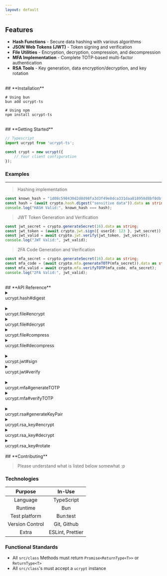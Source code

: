 ```yaml
---
layout: default
---
```



## **Features**

- **Hash Functions** - Secure data hashing with various algorithms
- **JSON Web Tokens (JWT)** - Token signing and verification
- **File Utilities** - Encryption, decryption, compression, and decompression
- **MFA Implementation** - Complete TOTP-based multi-factor authentication
- **RSA Tools** - Key generation, data encryption/decryption, and key rotation

<br>
## **Installation**

```shell
# Using bun
bun add ucrypt-ts

# Using npm
npm install ucrypt-ts
```

<br>
## **Getting Started**

```ts
// Typescript 
import ucrypt from 'ucrypt-ts';

const crypt = new ucrypt({
    // Your client configuration
});
```

### **Examples**

---

> Hashing implementation

```ts
const known_hash = "1d08c598430d2d8d98fa3d3f49e8dca331daa818958d8bf0dbfa2aa384d8a7fd";
const hash = (await crypto.hash.digest("sensitive data")).data as string;
console.log("HASH Valid:", known_hash === hash);
```


> JWT Token Generation and Verification

```ts
const jwt_secret = crypto.generateSecret(16).data as string;
const jwt_token = (await crypto.jwt.sign({ userId: 123 }, jwt_secret)).data as string;
const jwt_valid = await crypto.jwt.verify(jwt_token, jwt_secret);
console.log("JWT Valid:", jwt_valid);
```


> 2FA Code Generation and Verification

```ts
const mfa_secret = crypto.generateSecret(16).data as string;
const mfa_code = (await crypto.mfa.generateTOTP(mfa_secret)).data as string;
const mfa_valid = await crypto.mfa.verifyTOTP(mfa_code, mfa_secret);
console.log("2FA Valid:", jwt_valid);
```

<br>
## **API Reference**

<details>
<summary><div class="apiref"> ucrypt.hash#digest</div></summary>

<div markdown="1"> 
> <br>
> **Description:** Hash a piece of data.
> 
> **Parameters:**
> - `data` ( *string* ): The data to hash.
> 
> **Returns:**  
> - `hash` ( *string* ): The hash string.
</div>
</details>

<br>

<details>
<summary><div class="apiref"> ucrypt.file#encrypt</div></summary>

<div markdown="1"> 
> <br>
> **Description:** Encrypt a file's data.
> 
> **Parameters:**
> - `data` ( *ArrayBuffer* ): The file data's ArrayBuffer to encrypt.
> - `key` ( *string* ): The secret used for encryption.
> 
> **Returns:**  
> - `encrypted_data` ( *Uint8Array* ): The resulting encrypted data.
</div>
</details>

<details>
<summary><div class="apiref"> ucrypt.file#decrypt</div></summary>

<div markdown="1"> 
> <br>
> **Description:** Decrypt a file's data.
> 
> **Parameters:**
> - `data` ( *Uint8Array* ): The encrypted Uint8Array to decrypt.
> - `key` ( *string* ): The secret used for encryption.
> 
> **Returns:**  
> - `decrypted_data` ( *ArrayBuffer* ): The resulting decrypted data.
</div>
</details>

<details>
<summary><div class="apiref"> ucrypt.file#compress</div></summary>

<div markdown="1"> 
> <br>
> **Description:** Compress a file's data.
> 
> **Parameters:**
> - `data` ( *Uint8Array* ): The data to compress.
> 
> **Returns:**  
> - `compressed_data` ( *Uint8Array* ): The resulting compressed data.
</div>
</details>

<details>
<summary><div class="apiref"> ucrypt.file#decompress</div></summary>

<div markdown="1"> 
> <br>
> **Description:** Decompress a file's data.
> 
> **Parameters:**
> - `data` ( *Uint8Array* ): The compressed data to decompress.
> 
> **Returns:**  
> - `decompressed_data` ( *Uint8Array* ): The resulting decompressed data.
</div>
</details>

<br>

<details>
<summary><div class="apiref"> ucrypt.jwt#sign</div></summary>

<div markdown="1"> 
> <br>
> **Description:** Sign data to create a JWT token.
> 
> **Parameters:**
> - `data` ( *JWTPayloadType* ): The payload data to sign.
> - `secret` ( *string* ): The secret key used for signing.
> 
> **Returns:**  
> - `token` ( *string* ): The resulting JWT token.
</div>
</details>

<details>
<summary><div class="apiref"> ucrypt.jwt#verify</div></summary>

<br>

<div markdown="1"> 
> <br>
> **Description:** Verify a JWT token's signature.
> 
> **Parameters:**
> - `token` ( *string* ): The JWT token to verify.
> - `secret` ( *string* ): The secret key used for verification.
> 
> **Returns:**  
> - `valid` ( *boolean* ): Whether the token is valid.
</div>
</details>

<br>

<details>
<summary><div class="apiref"> ucrypt.mfa#generateTOTP</div></summary>

<div markdown="1"> 
> <br>
> **Description:** Generate a TOTP (Time-based One-Time Password) code.
> 
> **Parameters:**
> - `secret` ( *string* ): The secret key used for TOTP generation.
> - `interval` ( *number*, optional): Interval offset.
> 
> **Returns:**  
> - `code` ( *string* ): The resulting TOTP code.
</div>
</details>

<details>
<summary><div class="apiref"> ucrypt.mfa#verifyTOTP</div></summary>

<div markdown="1"> 
> <br>
> **Description:** Verify a TOTP code against a secret.
> 
> **Parameters:**
> - `code` ( *string* ): The TOTP code to verify.
> - `secret` ( *string* ): The secret key used for verification.
> 
> **Returns:**  
> - `valid` ( *boolean* ): Whether the TOTP code is valid.
</div>
</details>

<br>

<details>
<summary><div class="apiref"> ucrypt.rsa#generateKeyPair</div></summary>

<div markdown="1"> 
> <br>
> **Description:** Generate an RSA key pair for encryption/decryption.
> 
> **Parameters:**
> - `extractable` ( *boolean* ): Whether the key is extractable.
> - `usages` ( *KeyUsage[]* ): Array of allowed key usages.
> - `gen_params_override?` ( *Partial<RsaHashedKeyGenParams | EcKeyGenParams>* ): Override for key generation parameters.
> 
> **Returns:**  
> - `key_pair` ( *rsa_key* ): The generated RSA key pair.
</div>
</details>

<details>
<summary><div class="apiref"> ucrypt.rsa_key#encrypt</div></summary>

<div markdown="1"> 
> <br>
> **Description:** Encrypt data using RSA public key.
> 
> **Parameters:**
> - `data` ( *unknown* ): The data to encrypt.
> - `publicKey?` ( *CryptoKey* ):  Override for stored public key.
> 
> **Returns:**  
> - `encrypted_data` ( *string* ): The resulting encrypted data.
</div>
</details>

<details>
<summary><div class="apiref"> ucrypt.rsa_key#decrypt</div></summary>

<div markdown="1"> 
> <br>
> **Description:** Decrypt data using RSA private key.
> 
> **Parameters:**
> - `data` ( *string* ): The encrypted data to decrypt.
> - `privateKey?` ( *CryptoKey* ): Overide for stored private key.
> 
> **Returns:**  
> - `decrypted_data` ( *string* ): The resulting decrypted data.
</div>
</details>

<details>
<summary><div class="apiref"> ucrypt.rsa_key#rotate</div></summary>

<div markdown="1"> 
> <br>
> **Description:** Rotate the RSA keys by generating a new key pair and preserving the old one.
> 
> **Parameters:**
> None
> 
> **Returns:**  
> None - Updates the internal key pairs.
</div>
</details>




<br>
## **Contributing**

> Please understand what is listed below somewhat :p

### **Technologies**


| **Purpose**      | **In-Use**         |
|:----------------:|:------------------:|
| Language         | TypeScript         |
| Runtime          | Bun                |
| Test platform    | Bun:test           |
| Version Control  | Git, Github        |
| Extra            | ESLint, Prettier   |

### **Functional Standards**

- All `src/class` Methods must return `Promise<ReturnType<T>>` or `ReturnType<T>`
- All `src/class`'s must accept a `ucrypt` instance
